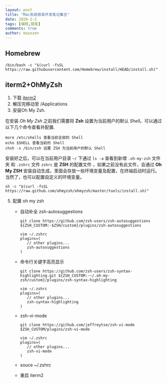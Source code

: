 ```yaml
---
layout: post
title: "Mac系统效率开发笔记集合"
date: 2020-2-2
tags: [编程,随笔]
comments: true
author: mazezen
---
```


## Homebrew
```shell
/bin/bash -c "$(curl -fsSL https://raw.githubusercontent.com/Homebrew/install/HEAD/install.sh)"
```

## iterm2+OhMyZsh
1. 下载 <a href="https://iterm2.com/downloads.html" target="_blank" rel="noopener">iterm2</a>
2. 解压完移动至 /Applications
3. 安装Oh My Zsh.

在安装 *Oh My Zsh* 之前我们需要将 **Zsh** 设置为当前用户的默认 *Shell*。可以通过以下几个命令查看并配置.

```shell
more /etc/shells 查看当前全部的 Shell
echo $SHELL 查看当前的 Shell
chsh -s /bin/zsh 设置 ZSH 为当前用户的默认 Shell
```

安装好之后，可以在当前用户目录 `~/` 下通过 `ls -a` 查看到新增 `.oh-my-zsh` 文件夹 和 `.zshrc` 文件
`zshrc` 是 **ZSH** 的配置文件 ，如果之前没有此文件，会通过 **Oh My ZSH** 安装自动生成，里面会存放一些环境变量及配置，在终端启动时运行。当然了，也可以配置自定义的环境变量。

```shell
sh -c "$(curl -fsSL https://raw.github.com/ohmyzsh/ohmyzsh/master/tools/install.sh)"
```

5. 配置 oh my zsh

   * 自动补全  zsh-autosuggestions
     ```shell
     git clone https://github.com/zsh-users/zsh-autosuggestions ${ZSH_CUSTOM:-$ZSH/custom}/plugins/zsh-autosuggestions 

     vim ~/.zshrc
     plugins=(
        // other plugins...
        zsh-autosuggestions
     )
     ```

   * 命令行关键字高亮显示
     ```shell
     git clone https://github.com/zsh-users/zsh-syntax-highlighting.git ${ZSH_CUSTOM:-~/.oh-my-zsh/custom}/plugins/zsh-syntax-highlighting
     
     vim ~/.zshrc
     plugins=(
        // other plugins...
        zsh-syntax-highlighting
     )
     ```
   * zsh-vi-mode
     ```shell
     git clone https://github.com/jeffreytse/zsh-vi-mode $ZSH_CUSTOM/plugins/zsh-vi-mode

     vim ~/.zshrc
     plugins=(
        // other plugins...
        zsh-vi-mode
     )
     ```
   * souce ~/.zshrc

   * 重启 iterm2


